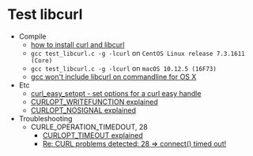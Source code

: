 Test libcurl
============

* Compile
  * [how to install curl and libcurl](https://curl.haxx.se/docs/install.html)
  * `gcc test_libcurl.c -g -lcurl` on `CentOS Linux release 7.3.1611 (Core)`
  * `gcc test_libcurl.c -g -lcurl` on `macOS 10.12.5 (16F73)`
   * [gcc won't include libcurl on commandline for OS X](https://stackoverflow.com/questions/6728208/gcc-wont-include-libcurl-on-commandline-for-os-x)
* Etc
  * [curl_easy_setopt - set options for a curl easy handle](https://curl.haxx.se/libcurl/c/curl_easy_setopt.html)
  * [CURLOPT_WRITEFUNCTION explained](https://curl.haxx.se/libcurl/c/CURLOPT_WRITEFUNCTION.html)
  * [CURLOPT_NOSIGNAL explained](https://curl.haxx.se/libcurl/c/CURLOPT_NOSIGNAL.html)
* Troubleshooting
  * CURLE_OPERATION_TIMEDOUT, 28
    * [CURLOPT_TIMEOUT explained](https://curl.haxx.se/libcurl/c/CURLOPT_TIMEOUT.html)
    * [Re: CURL problems detected: 28 => connect() timed out!](https://www.zen-cart.com/showthread.php?128859-CURL-problems-detected-28-gt-connect()-timed-out!)
